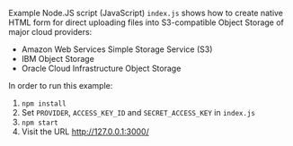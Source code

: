Example Node.JS script (JavaScript) `index.js` shows how to create native HTML form for direct uploading files into S3-compatible Object Storage of major cloud providers:
- Amazon Web Services Simple Storage Service (S3)
- IBM Object Storage
- Oracle Cloud Infrastructure Object Storage

In order to run this example:
1. `npm install`
2. Set `PROVIDER`, `ACCESS_KEY_ID` and `SECRET_ACCESS_KEY` in `index.js`
3. `npm start`
4. Visit the URL http://127.0.0.1:3000/


